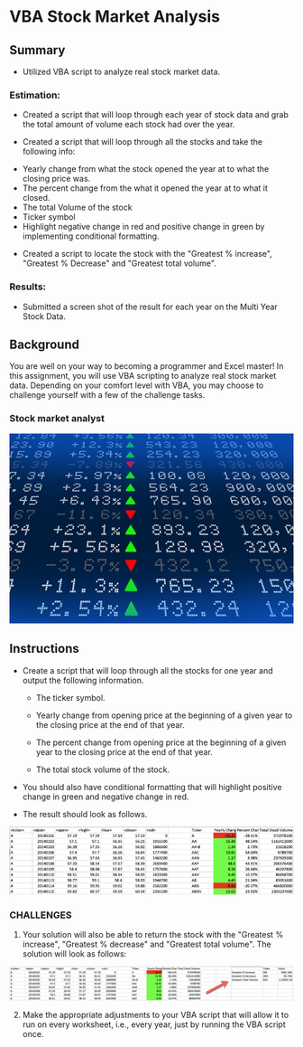 # VBA Stock Market Analysis

## Summary
* Utilized VBA script to analyze real stock market data.

### Estimation:
* Created a script that will loop through each year of stock data and grab the total amount of volume each stock had over the year.

* Created a script that will loop through all the stocks and take the following info:
 - Yearly change from what the stock opened the year at to what the closing price was.
 - The percent change from the what it opened the year at to what it closed.
 - The total Volume of the stock
 - Ticker symbol
 - Highlight negative change in red and positive change in green by implementing conditional formatting.

* Created a script to locate the stock with the "Greatest % increase", "Greatest % Decrease" and "Greatest total volume".

### Results:
* Submitted a screen shot of the result for each year on the Multi Year Stock Data.

## Background

You are well on your way to becoming a programmer and Excel master! In this assignment, you will use VBA scripting to analyze real stock market data. Depending on your comfort level with VBA, you may choose to challenge yourself with a few of the challenge tasks.

### Stock market analyst

![stock Market](Images/stockmarket.jpg)

## Instructions

* Create a script that will loop through all the stocks for one year and output the following information.

  * The ticker symbol.

  * Yearly change from opening price at the beginning of a given year to the closing price at the end of that year.

  * The percent change from opening price at the beginning of a given year to the closing price at the end of that year.

  * The total stock volume of the stock.

* You should also have conditional formatting that will highlight positive change in green and negative change in red.

* The result should look as follows.

![moderate_solution](Images/moderate_solution.png)

### CHALLENGES

1. Your solution will also be able to return the stock with the "Greatest % increase", "Greatest % decrease" and "Greatest total volume". The solution will look as follows:

![hard_solution](Images/hard_solution.png)

2. Make the appropriate adjustments to your VBA script that will allow it to run on every worksheet, i.e., every year, just by running the VBA script once.
